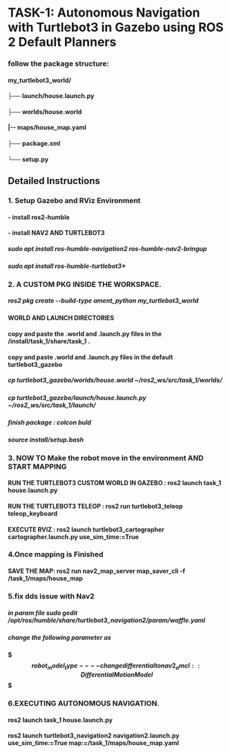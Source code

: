 # TASK-1: Autonomous Navigation with Turtlebot3 in Gazebo using ROS 2 Default Planners
### follow the package structure:
#### my_turtlebot3_world/
#### ├── launch/house.launch.py
#### ├── worlds/house.world
#### |-- maps/house_map.yaml
#### ├── package.xml
#### └── setup.py

## Detailed Instructions
### 1. Setup Gazebo and RViz Environment
#### - install ros2-humble
#### - install NAV2 AND TURTLEBOT3
#####   sudo apt install ros-humble-navigation2 ros-humble-nav2-bringup
#####   sudo apt install ros-humble-turtlebot3*
### 2. A CUSTOM PKG INSIDE THE WORKSPACE.
#####   ros2 pkg create --build-type ament_python my_turtlebot3_world
####   WORLD AND LAUNCH DIRECTORIES
####   copy and paste the .world and .launch.py files in the /install/task_1/share/task_1 .
####   copy and paste .world  and .launch.py files in the default turtlebot3_gazebo
#####  cp turtlebot3_gazebo/worlds/house.world ~/ros2_ws/src/task_1/worlds/
#####  cp turtlebot3_gazebo/launch/house.launch.py ~/ros2_ws/src/task_1/launch/
#####  finish package : colcon buld
#####  source install/setup.bash
### 3. NOW TO Make the robot move in the environment AND START MAPPING
#### RUN THE TURTLEBOT3 CUSTOM WORLD IN GAZEBO : ros2 launch task_1 house.launch.py
#### RUN THE TURTLEBOT3 TELEOP : ros2 run turtlebot3_teleop teleop_keyboard  
#### EXECUTE RVIZ : ros2 launch turtlebot3_cartographer cartographer.launch.py use_sim_time:=True 
### 4.Once mapping is Finished
#### SAVE THE MAP: ros2 run nav2_map_server map_saver_cli -f /task_1/maps/house_map

### 5.fix dds issue with Nav2

##### in param file  sudo gedit /opt/ros/humble/share/turtlebot3_navigation2/param/waffle.yaml

##### change the following parameter as 

#### $$$ robot_model_type----change differential to nav2_amcl::DifferentialMotionModel $$$

### 6.EXECUTING AUTONOMOUS NAVIGATION.
#### ros2 launch task_1 house.launch.py
#### ros2 launch turtlebot3_navigation2 navigation2.launch.py use_sim_time:=True map:=/task_1/maps/house_map.yaml

